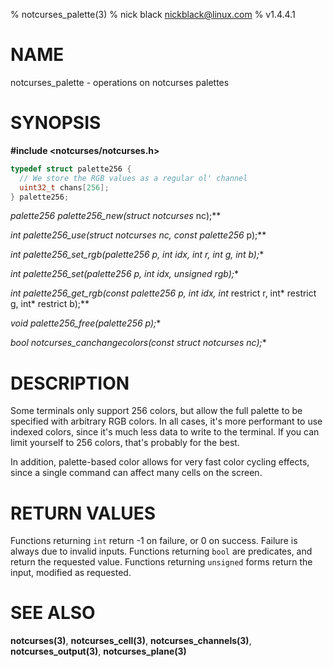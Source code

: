 % notcurses_palette(3)
% nick black <nickblack@linux.com>
% v1.4.4.1

# NAME

notcurses_palette - operations on notcurses palettes

# SYNOPSIS

**#include <notcurses/notcurses.h>**

```c
typedef struct palette256 {
  // We store the RGB values as a regular ol' channel
  uint32_t chans[256];
} palette256;
```

**palette256* palette256_new(struct notcurses* nc);**

**int palette256_use(struct notcurses* nc, const palette256* p);**

**int palette256_set_rgb(palette256* p, int idx, int r, int g, int b);**

**int palette256_set(palette256* p, int idx, unsigned rgb);**

**int palette256_get_rgb(const palette256* p, int idx, int* restrict r, int* restrict g, int* restrict b);**

**void palette256_free(palette256* p);**

**bool notcurses_canchangecolors(const struct notcurses* nc);**

# DESCRIPTION

Some terminals only support 256 colors, but allow the full palette to be
specified with arbitrary RGB colors. In all cases, it's more performant to use
indexed colors, since it's much less data to write to the terminal. If you can
limit yourself to 256 colors, that's probably for the best.

In addition, palette-based color allows for very fast color cycling effects,
since a single command can affect many cells on the screen.

# RETURN VALUES

Functions returning `int` return -1 on failure, or 0 on success. Failure is
always due to invalid inputs. Functions returning `bool` are predicates, and
return the requested value. Functions returning `unsigned` forms return the
input, modified as requested.

# SEE ALSO

**notcurses(3)**,
**notcurses_cell(3)**,
**notcurses_channels(3)**,
**notcurses_output(3)**,
**notcurses_plane(3)**
